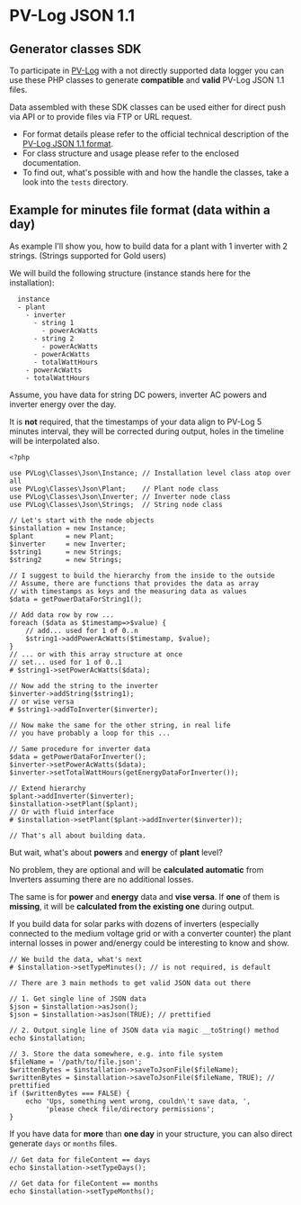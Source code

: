 # PV-Log JSON 1.1

## Generator classes SDK

To participate in [PV-Log](http://pv-log.com) with a not directly supported data logger you can use these PHP classes to generate **compatible** and **valid** PV-Log JSON 1.1 files.

Data assembled with these SDK classes can be used either for direct push via API or to provide files via FTP or URL request.

* For format details please refer to the official technical description of the [PV-Log JSON 1.1 format](http://goo.gl/kPq6Zu).
* For class structure and usage please refer to the enclosed documentation.
* To find out, what's possible with and how the handle the classes, take a look into the `tests` directory.

## Example for minutes file format (data within a day)

As example I'll show you, how to build data for a plant with 1 inverter with 2 strings. (Strings supported for Gold users)

We will build the following structure (instance stands here for the installation):

      instance
      - plant
        - inverter
          - string 1
            - powerAcWatts
          - string 2
            - powerAcWatts
          - powerAcWatts
          - totalWattHours
        - powerAcWatts
        - totalWattHours

Assume, you have data for string DC powers, inverter AC powers and inverter energy over the day.

It is **not** required, that the timestamps of your data align to PV-Log 5 minutes interval, they will be corrected during output, holes in the timeline will be interpolated also.

    <?php

    use PVLog\Classes\Json\Instance; // Installation level class atop over all
    use PVLog\Classes\Json\Plant;    // Plant node class
    use PVLog\Classes\Json\Inverter; // Inverter node class
    use PVLog\Classes\Json\Strings;  // String node class

    // Let's start with the node objects
    $installation = new Instance;
    $plant        = new Plant;
    $inverter     = new Inverter;
    $string1      = new Strings;
    $string2      = new Strings;

    // I suggest to build the hierarchy from the inside to the outside
    // Assume, there are functions that provides the data as array
    // with timestamps as keys and the measuring data as values
    $data = getPowerDataForString1();

    // Add data row by row ...
    foreach ($data as $timestamp=>$value) {
        // add... used for 1 of 0..n
        $string1->addPowerAcWatts($timestamp, $value);
    }
    // ... or with this array structure at once
    // set... used for 1 of 0..1
    # $string1->setPowerAcWatts($data);

    // Now add the string to the inverter
    $inverter->addString($string1);
    // or wise versa
    # $string1->addToInverter($inverter);

    // Now make the same for the other string, in real life
    // you have probably a loop for this ...

    // Same procedure for inverter data
    $data = getPowerDataForInverter();
    $inverter->setPowerAcWatts($data);
    $inverter->setTotalWattHours(getEnergyDataForInverter());

    // Extend hierarchy
    $plant->addInverter($inverter);
    $installation->setPlant($plant);
    // Or with fluid interface
    # $installation->setPlant($plant->addInverter($inverter));

    // That's all about building data.

But wait, what's about **powers** and **energy** of **plant** level?

No problem, they are optional and will be **calculated automatic** from Inverters assuming there are no additional losses.

The same is for **power** and **energy** data and **vise versa**. If **one** of them is **missing**, it will be **calculated from the existing one** during output.

If you build data for solar parks with dozens of inverters (especially connected to the medium voltage grid or with a converter counter) the plant internal losses in power and/energy could be interesting to know and show.

    // We build the data, what's next
    # $installation->setTypeMinutes(); // is not required, is default

    // There are 3 main methods to get valid JSON data out there

    // 1. Get single line of JSON data
    $json = $installation->asJson();
    $json = $installation->asJson(TRUE); // prettified

    // 2. Output single line of JSON data via magic __toString() method
    echo $installation;

    // 3. Store the data somewhere, e.g. into file system
    $fileName = '/path/to/file.json';
    $writtenBytes = $installation->saveToJsonFile($fileName);
    $writtenBytes = $installation->saveToJsonFile($fileName, TRUE); // prettified
    if ($writtenBytes === FALSE) {
        echo 'Ups, something went wrong, couldn\'t save data, ',
             'please check file/directory permissions';
    }

If you have data for **more** than **one day** in your structure, you can also direct generate `days` or `months` files.

    // Get data for fileContent == days
    echo $installation->setTypeDays();

    // Get data for fileContent == months
    echo $installation->setTypeMonths();
